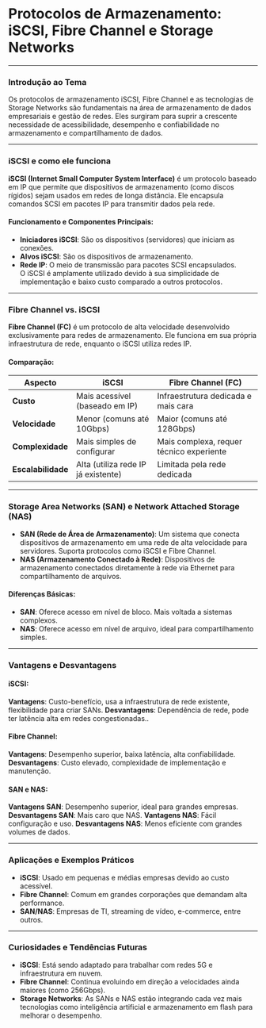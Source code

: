 # Protocolos de Armazenamento: iSCSI, Fibre Channel e Storage Networks

---

### **Introdução ao Tema**
Os protocolos de armazenamento iSCSI, Fibre Channel e as tecnologias de Storage Networks são fundamentais na área de armazenamento de dados empresariais e gestão de redes. Eles surgiram para suprir a crescente necessidade de acessibilidade, desempenho e confiabilidade no armazenamento e compartilhamento de dados.

---

### **iSCSI e como ele funciona**
**iSCSI (Internet Small Computer System Interface)** é um protocolo baseado em IP que permite que dispositivos de armazenamento (como discos rígidos) sejam usados em redes de longa distância. Ele encapsula comandos SCSI em pacotes IP para transmitir dados pela rede.  

#### **Funcionamento e Componentes Principais:**
- **Iniciadores iSCSI**: São os dispositivos (servidores) que iniciam as conexões.
- **Alvos iSCSI**: São os dispositivos de armazenamento.
- **Rede IP**: O meio de transmissão para pacotes SCSI encapsulados.  
O iSCSI é amplamente utilizado devido à sua simplicidade de implementação e baixo custo comparado a outros protocolos.

---

### **Fibre Channel vs. iSCSI**
**Fibre Channel (FC)** é um protocolo de alta velocidade desenvolvido exclusivamente para redes de armazenamento. Ele funciona em sua própria infraestrutura de rede, enquanto o iSCSI utiliza redes IP.

#### **Comparação:**
| **Aspecto**         | **iSCSI**                                | **Fibre Channel (FC)**                 |
|----------------------|------------------------------------------|----------------------------------------|
| **Custo**           | Mais acessível (baseado em IP)           | Infraestrutura dedicada e mais cara         |
| **Velocidade**      | Menor (comuns até 10Gbps)                | Maior (comuns até 128Gbps)             |
| **Complexidade**    | Mais simples de configurar               | Mais complexa, requer técnico experiente       |
| **Escalabilidade**  | Alta (utiliza rede IP já existente)       | Limitada pela rede dedicada            |

---

### **Storage Area Networks (SAN) e Network Attached Storage (NAS)**
- **SAN (Rede de Área de Armazenamento)**: Um sistema que conecta dispositivos de armazenamento em uma rede de alta velocidade para servidores. Suporta protocolos como iSCSI e Fibre Channel.
- **NAS (Armazenamento Conectado à Rede)**: Dispositivos de armazenamento conectados diretamente à rede via Ethernet para compartilhamento de arquivos.

#### **Diferenças Básicas**:
- **SAN**: Oferece acesso em nível de bloco. Mais voltada a sistemas complexos.
- **NAS**: Oferece acesso em nível de arquivo, ideal para compartilhamento simples.

---

### **Vantagens e Desvantagens**
#### **iSCSI**:
**Vantagens**: Custo-benefício, usa a infraestrutura de rede existente, flexibilidade para criar SANs.
**Desvantagens**: Dependência de rede, pode ter latência alta em redes congestionadas..

#### **Fibre Channel**:
**Vantagens**: Desempenho superior, baixa latência, alta confiabilidade.
**Desvantagens**: Custo elevado, complexidade de implementação e manutenção.

#### **SAN e NAS**:
**Vantagens SAN**: Desempenho superior, ideal para grandes empresas.
**Desvantagens SAN**: Mais caro que NAS.
**Vantagens NAS**: Fácil configuração e uso.
**Desvantagens NAS**: Menos eficiente com grandes volumes de dados.

---

### **Aplicações e Exemplos Práticos**
- **iSCSI**: Usado em pequenas e médias empresas devido ao custo acessível.
- **Fibre Channel**: Comum em grandes corporações que demandam alta performance.
- **SAN/NAS**: Empresas de TI, streaming de vídeo, e-commerce, entre outros.

---

### **Curiosidades e Tendências Futuras**
- **iSCSI**: Está sendo adaptado para trabalhar com redes 5G e infraestrutura em nuvem.
- **Fibre Channel**: Continua evoluindo em direção a velocidades ainda maiores (como 256Gbps).
- **Storage Networks**: As SANs e NAS estão integrando cada vez mais tecnologias como inteligência artificial e armazenamento em flash para melhorar o desempenho.
